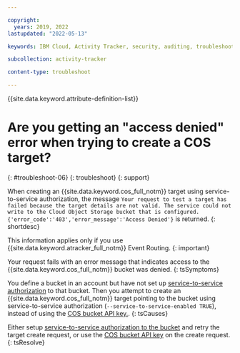 ```yaml
---

copyright:
  years: 2019, 2022
lastupdated: "2022-05-13"

keywords: IBM Cloud, Activity Tracker, security, auditing, troubleshooting

subcollection: activity-tracker

content-type: troubleshoot

---
```


{{site.data.keyword.attribute-definition-list}}

# Are you getting an "access denied" error when trying to create a COS target?
{: #troubleshoot-06}
{: troubleshoot}
{: support} 

When creating an {{site.data.keyword.cos_full_notm}} target using service-to-service authorization, the message `Your request to test a target has failed because the target details are not valid. The service could not write to the Cloud Object Storage bucket that is configured. {'error_code':'403','error_message':'Access Denied'}` is returned.
{: shortdesc}


This information applies only if you use {{site.data.keyword.atracker_full_notm}} Event Routing.
{: important}


Your request fails with an error message that indicates access to the {{site.data.keyword.cos_full_notm}} bucket was denied.
{: tsSymptoms}

You define a bucket in an account but have not set up [service-to-service authorization](/docs/activity-tracker?topic=activity-tracker-target_v2_cos&interface=cli#cos_s2s) to that bucket.  Then you attempt to create an {{site.data.keyword.cos_full_notm}} target pointing to the bucket using service-to-service authorization (`--service-to-service-enabled TRUE`), instead of using the [COS bucket API key.](/docs/activity-tracker?topic=activity-tracker-target_v2_cos&interface=cli#cos_apikey).
{: tsCauses}

Either setup [service-to-service authorization to the bucket](/docs/activity-tracker?topic=activity-tracker-target_v2_cos&interface=cli#cos_s2s) and retry the target create request, or use the [COS bucket API key](/docs/activity-tracker?topic=activity-tracker-target_v2_cos&interface=cli#cos_apikey) on the create request.
{: tsResolve}


